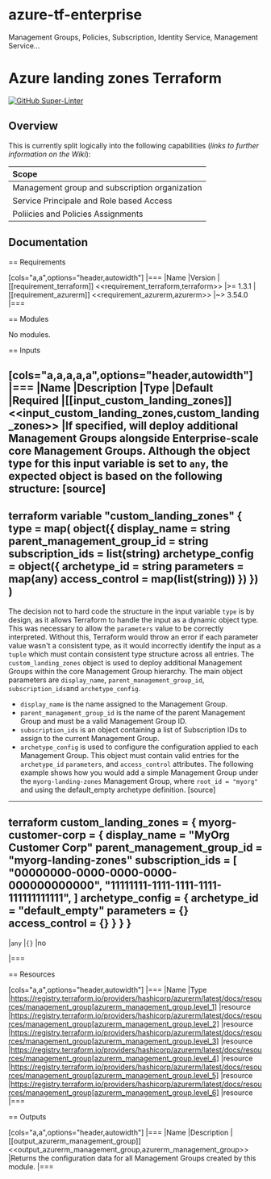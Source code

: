 # azure-tf-enterprise
Management Groups, Policies, Subscription, Identity Service, Management Service...

<!-- BEGIN_TF_DOCS -->
# Azure landing zones Terraform

[![GitHub Super-Linter](https://github.com/<OWNER>/<REPOSITORY>/actions/workflows/<WORKFLOW_FILE_NAME>/badge.svg)](https://github.com/marketplace/actions/super-linter)

## Overview

This is currently split logically into the following capabilities (*links to further information on the Wiki*):

| Scope |
| :--- |
| Management group and subscription organization |
| Service Principale and Role based Access |
| Poliicies and Policies Assignments |

## Documentation
<!-- markdownlint-disable MD033 -->

== Requirements

[cols="a,a",options="header,autowidth"]
|===
|Name |Version
|[[requirement_terraform]] <<requirement_terraform,terraform>> |>= 1.3.1
|[[requirement_azurerm]] <<requirement_azurerm,azurerm>> |~> 3.54.0
|===

== Modules

No modules.

<!-- markdownlint-disable MD013 -->
<!-- markdownlint-disable MD034 -->
== Inputs

[cols="a,a,a,a,a",options="header,autowidth"]
|===
|Name |Description |Type |Default |Required
|[[input_custom_landing_zones]] <<input_custom_landing_zones,custom_landing_zones>>
|If specified, will deploy additional Management Groups alongside Enterprise-scale core Management Groups.
Although the object type for this input variable is set to `any`, the expected object is based on the following structure:
[source]
----
terraform
variable "custom_landing_zones" {
  type = map(
    object({
      display_name               = string
      parent_management_group_id = string
      subscription_ids           = list(string)
      archetype_config = object({
        archetype_id   = string
        parameters     = map(any)
        access_control = map(list(string))
      })
    })
  )
----
The decision not to hard code the structure in the input variable `type` is by design, as it allows Terraform to handle the input as a dynamic object type.
This was necessary to allow the `parameters` value to be correctly interpreted.
Without this, Terraform would throw an error if each parameter value wasn't a consistent type, as it would incorrectly identify the input as a `tuple` which must contain consistent type structure across all entries.
The `custom_landing_zones` object is used to deploy additional Management Groups within the core Management Group hierarchy.
The main object parameters are `display_name`, `parent_management_group_id`, `subscription_ids`and `archetype_config`.
- `display_name` is the name assigned to the Management Group.
- `parent_management_group_id` is the name of the parent Management Group and must be a valid Management Group ID.
- `subscription_ids` is an object containing a list of Subscription IDs to assign to the current Management Group.
- `archetype_config` is used to configure the configuration applied to each Management Group. This object must contain valid entries for the `archetype_id` `parameters`, and `access_control` attributes.
The following example shows how you would add a simple Management Group under the `myorg-landing-zones` Management Group, where `root_id = "myorg"` and using the default_empty archetype definition.
[source]
----
terraform
  custom_landing_zones = {
    myorg-customer-corp = {
      display_name               = "MyOrg Customer Corp"
      parent_management_group_id = "myorg-landing-zones"
      subscription_ids           = [
        "00000000-0000-0000-0000-000000000000",
        "11111111-1111-1111-1111-111111111111",
      ]
      archetype_config = {
        archetype_id   = "default_empty"
        parameters     = {}
        access_control = {}
      }
    }
  }
----

|`any`
|`{}`
|no

|===

== Resources

[cols="a,a",options="header,autowidth"]
|===
|Name |Type
|https://registry.terraform.io/providers/hashicorp/azurerm/latest/docs/resources/management_group[azurerm_management_group.level_1] |resource
|https://registry.terraform.io/providers/hashicorp/azurerm/latest/docs/resources/management_group[azurerm_management_group.level_2] |resource
|https://registry.terraform.io/providers/hashicorp/azurerm/latest/docs/resources/management_group[azurerm_management_group.level_3] |resource
|https://registry.terraform.io/providers/hashicorp/azurerm/latest/docs/resources/management_group[azurerm_management_group.level_4] |resource
|https://registry.terraform.io/providers/hashicorp/azurerm/latest/docs/resources/management_group[azurerm_management_group.level_5] |resource
|https://registry.terraform.io/providers/hashicorp/azurerm/latest/docs/resources/management_group[azurerm_management_group.level_6] |resource
|===

== Outputs

[cols="a,a",options="header,autowidth"]
|===
|Name |Description
|[[output_azurerm_management_group]] <<output_azurerm_management_group,azurerm_management_group>> |Returns the configuration data for all Management Groups created by this module.
|===

<!-- markdownlint-enable -->

<!-- END_TF_DOCS -->